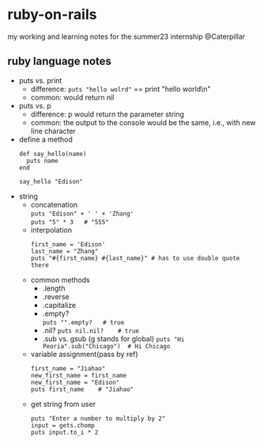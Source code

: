 # ruby-on-rails
my working and learning notes for the summer23 internship @Caterpillar

## ruby language notes
- puts vs. print
  - difference: `puts "hello wolrd"` == print "hello world\n"
  - common: would return nil
- puts vs. p
  - difference: p would return the parameter string
  - common: the output to the console would be the same, i.e., with new line character
- define a method
  ```
  def say_hello(name)
    puts name
  end

  say_hello "Edison"
  ```
- string
  - concatenation  
    `puts "Edison" + ' ' + 'Zhang'`  
    `puts "5" * 3   # "555"`
  - interpolation  
    ```
    first_name = 'Edison'
    last_name = "Zhang"
    puts "#{first_name} #{last_name}" # has to use double quote there
    ```
  - common methods
    - .length
    - .reverse
    - .capitalize
    - .empty?  
      `puts "".empty?   # true`
    - .nil?
      `puts nil.nil?    # true`
    - .sub vs. gsub (g stands for global)
      `puts "Hi Peoria".sub("Chicago")  # Hi Chicago`
  - variable assignment(pass by ref)
    ```
    first_name = "Jiahao"
    new_first_name = first_name
    new_first_name = "Edison"
    puts first_name    # "Jiahao"
    ```
  - get string from user
    ```
    puts "Enter a number to multiply by 2"
    input = gets.chomp
    puts input.to_i * 2
    ```
